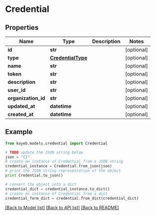 # Credential


## Properties
Name | Type | Description | Notes
------------ | ------------- | ------------- | -------------
**id** | **str** |  | [optional] 
**type** | [**CredentialType**](CredentialType.md) |  | [optional] 
**name** | **str** |  | [optional] 
**token** | **str** |  | [optional] 
**description** | **str** |  | [optional] 
**user_id** | **str** |  | [optional] 
**organization_id** | **str** |  | [optional] 
**updated_at** | **datetime** |  | [optional] 
**created_at** | **datetime** |  | [optional] 

## Example

```python
from koyeb.models.credential import Credential

# TODO update the JSON string below
json = "{}"
# create an instance of Credential from a JSON string
credential_instance = Credential.from_json(json)
# print the JSON string representation of the object
print Credential.to_json()

# convert the object into a dict
credential_dict = credential_instance.to_dict()
# create an instance of Credential from a dict
credential_form_dict = credential.from_dict(credential_dict)
```
[[Back to Model list]](../README.md#documentation-for-models) [[Back to API list]](../README.md#documentation-for-api-endpoints) [[Back to README]](../README.md)


